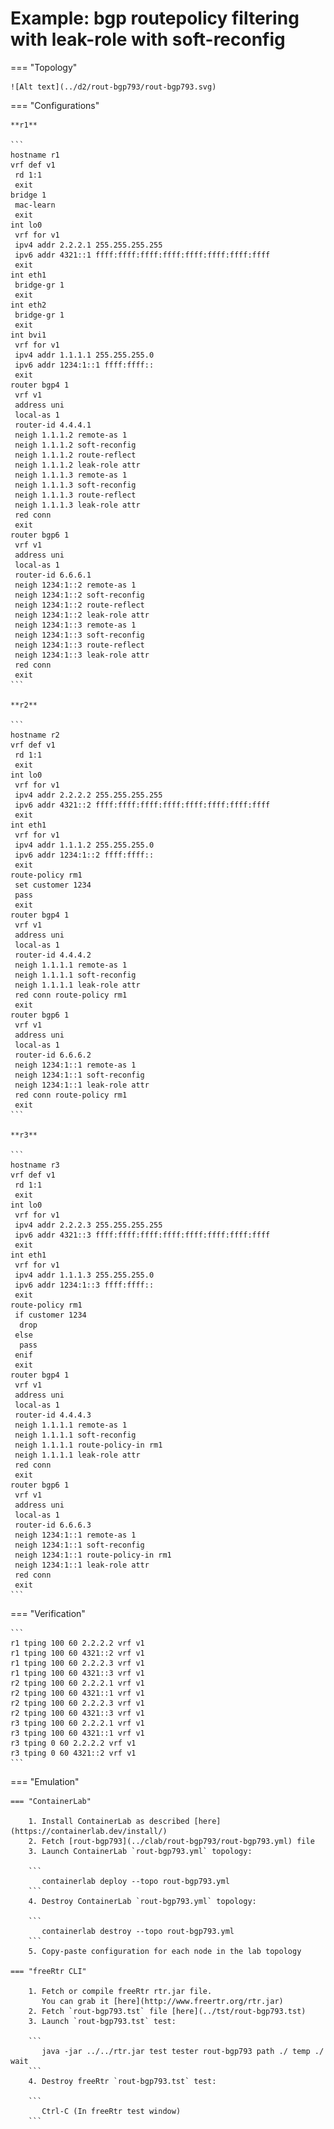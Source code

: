 # Example: bgp routepolicy filtering with leak-role with soft-reconfig

=== "Topology"

    ![Alt text](../d2/rout-bgp793/rout-bgp793.svg)

=== "Configurations"

    **r1**

    ```
    hostname r1
    vrf def v1
     rd 1:1
     exit
    bridge 1
     mac-learn
     exit
    int lo0
     vrf for v1
     ipv4 addr 2.2.2.1 255.255.255.255
     ipv6 addr 4321::1 ffff:ffff:ffff:ffff:ffff:ffff:ffff:ffff
     exit
    int eth1
     bridge-gr 1
     exit
    int eth2
     bridge-gr 1
     exit
    int bvi1
     vrf for v1
     ipv4 addr 1.1.1.1 255.255.255.0
     ipv6 addr 1234:1::1 ffff:ffff::
     exit
    router bgp4 1
     vrf v1
     address uni
     local-as 1
     router-id 4.4.4.1
     neigh 1.1.1.2 remote-as 1
     neigh 1.1.1.2 soft-reconfig
     neigh 1.1.1.2 route-reflect
     neigh 1.1.1.2 leak-role attr
     neigh 1.1.1.3 remote-as 1
     neigh 1.1.1.3 soft-reconfig
     neigh 1.1.1.3 route-reflect
     neigh 1.1.1.3 leak-role attr
     red conn
     exit
    router bgp6 1
     vrf v1
     address uni
     local-as 1
     router-id 6.6.6.1
     neigh 1234:1::2 remote-as 1
     neigh 1234:1::2 soft-reconfig
     neigh 1234:1::2 route-reflect
     neigh 1234:1::2 leak-role attr
     neigh 1234:1::3 remote-as 1
     neigh 1234:1::3 soft-reconfig
     neigh 1234:1::3 route-reflect
     neigh 1234:1::3 leak-role attr
     red conn
     exit
    ```

    **r2**

    ```
    hostname r2
    vrf def v1
     rd 1:1
     exit
    int lo0
     vrf for v1
     ipv4 addr 2.2.2.2 255.255.255.255
     ipv6 addr 4321::2 ffff:ffff:ffff:ffff:ffff:ffff:ffff:ffff
     exit
    int eth1
     vrf for v1
     ipv4 addr 1.1.1.2 255.255.255.0
     ipv6 addr 1234:1::2 ffff:ffff::
     exit
    route-policy rm1
     set customer 1234
     pass
     exit
    router bgp4 1
     vrf v1
     address uni
     local-as 1
     router-id 4.4.4.2
     neigh 1.1.1.1 remote-as 1
     neigh 1.1.1.1 soft-reconfig
     neigh 1.1.1.1 leak-role attr
     red conn route-policy rm1
     exit
    router bgp6 1
     vrf v1
     address uni
     local-as 1
     router-id 6.6.6.2
     neigh 1234:1::1 remote-as 1
     neigh 1234:1::1 soft-reconfig
     neigh 1234:1::1 leak-role attr
     red conn route-policy rm1
     exit
    ```

    **r3**

    ```
    hostname r3
    vrf def v1
     rd 1:1
     exit
    int lo0
     vrf for v1
     ipv4 addr 2.2.2.3 255.255.255.255
     ipv6 addr 4321::3 ffff:ffff:ffff:ffff:ffff:ffff:ffff:ffff
     exit
    int eth1
     vrf for v1
     ipv4 addr 1.1.1.3 255.255.255.0
     ipv6 addr 1234:1::3 ffff:ffff::
     exit
    route-policy rm1
     if customer 1234
      drop
     else
      pass
     enif
     exit
    router bgp4 1
     vrf v1
     address uni
     local-as 1
     router-id 4.4.4.3
     neigh 1.1.1.1 remote-as 1
     neigh 1.1.1.1 soft-reconfig
     neigh 1.1.1.1 route-policy-in rm1
     neigh 1.1.1.1 leak-role attr
     red conn
     exit
    router bgp6 1
     vrf v1
     address uni
     local-as 1
     router-id 6.6.6.3
     neigh 1234:1::1 remote-as 1
     neigh 1234:1::1 soft-reconfig
     neigh 1234:1::1 route-policy-in rm1
     neigh 1234:1::1 leak-role attr
     red conn
     exit
    ```

=== "Verification"

    ```
    r1 tping 100 60 2.2.2.2 vrf v1
    r1 tping 100 60 4321::2 vrf v1
    r1 tping 100 60 2.2.2.3 vrf v1
    r1 tping 100 60 4321::3 vrf v1
    r2 tping 100 60 2.2.2.1 vrf v1
    r2 tping 100 60 4321::1 vrf v1
    r2 tping 100 60 2.2.2.3 vrf v1
    r2 tping 100 60 4321::3 vrf v1
    r3 tping 100 60 2.2.2.1 vrf v1
    r3 tping 100 60 4321::1 vrf v1
    r3 tping 0 60 2.2.2.2 vrf v1
    r3 tping 0 60 4321::2 vrf v1
    ```

=== "Emulation"

    === "ContainerLab"

        1. Install ContainerLab as described [here](https://containerlab.dev/install/)  
        2. Fetch [rout-bgp793](../clab/rout-bgp793/rout-bgp793.yml) file  
        3. Launch ContainerLab `rout-bgp793.yml` topology:  

        ```
           containerlab deploy --topo rout-bgp793.yml  
        ```
        4. Destroy ContainerLab `rout-bgp793.yml` topology:  

        ```
           containerlab destroy --topo rout-bgp793.yml  
        ```
        5. Copy-paste configuration for each node in the lab topology

    === "freeRtr CLI"

        1. Fetch or compile freeRtr rtr.jar file.  
           You can grab it [here](http://www.freertr.org/rtr.jar)  
        2. Fetch `rout-bgp793.tst` file [here](../tst/rout-bgp793.tst)  
        3. Launch `rout-bgp793.tst` test:  

        ```
           java -jar ../../rtr.jar test tester rout-bgp793 path ./ temp ./ wait
        ```
        4. Destroy freeRtr `rout-bgp793.tst` test:  

        ```
           Ctrl-C (In freeRtr test window)
        ```

